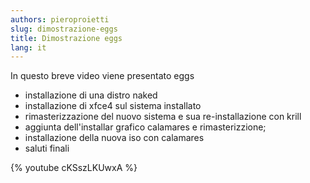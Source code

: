 ```yaml
---
authors: pieroproietti
slug: dimostrazione-eggs
title: Dimostrazione eggs
lang: it
---
```


In questo breve video viene presentato eggs

* installazione di una distro naked
* installazione di xfce4 sul sistema installato
* rimasterizzazione del nuovo sistema e sua re-installazione con krill
* aggiunta dell'installar grafico calamares e rimasterizzione;
* installazione della nuova iso con calamares
* saluti finali

{% youtube cKSszLKUwxA %}

